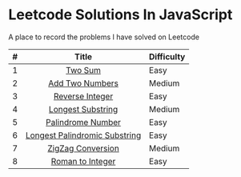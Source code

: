 # Leetcode Solutions In JavaScript

A place to record the problems I have solved on Leetcode

|   #   |                               Title                                | Difficulty |
| :---: | :----------------------------------------------------------------: | :--------- |
|   1   |                       [Two Sum](src/two-sum)                       | Easy       |
|   2   |               [Add Two Numbers](src/add-two-numbers)               | Medium     |
|   3   |               [Reverse Integer](src/reverse-integer)               | Easy       |
|   4   |           [Longest Substring](src/longest-sub-rep-char)            | Medium     |
|   5   |             [Palindrome Number](src/palindrome-number)             | Easy       |
|   6   | [Longest Palindromic Substring](src/longest-palindromic-substring) | Easy       |
|   7   |            [ZigZag Conversion](src/zig-zag-conversion)             | Medium     |
|   8   |              [Roman to Integer](src/roman-to-integer)              | Easy       |